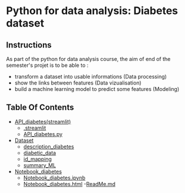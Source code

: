 # Python for data analysis: Diabetes dataset

## Instructions
As part of the python for data analysis course, the aim of end of the semester's projet is to be able to :
- transform a dataset into usable informations (Data processing)
- show the links between features (Data vizualisation)
- build a machine learning model to predict some features (Modeling)

## Table Of Contents
- [API_diabetes(streamlit)](./API_diabetes(streamlit)/)
  - [.streamlit](./API_diabetes(streamlit)/.streamlit/)
  - [API_diabetes.py](./API_diabetes(streamlit)/API_diabetes.py/)
- [Dataset](./Dataset)
  - [description_diabetes](./Dataset/description_diabetes)
  - [diabetic_data](./Dataset/diabetic_data)
  - [id_mapping](./Dataset/id_mapping)
  - [summary_ML](./Dataset/summary_ML)
- [Notebook_diabetes](./Notebook_diabetes/)
  - [Notebook_diabetes.ipynb](./Notebook_diabetes/Notebook_diabetes.ipynb)
  - [Notebook_diabetes.html](./Notebook_diabetes/Notebook_diabetes.html)
-[ReadMe.md](./README.md)


